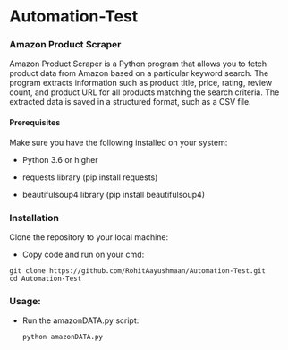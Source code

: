 # Automation-Test

### Amazon Product Scraper

Amazon Product Scraper is a Python program that allows you to fetch product data from Amazon based on a particular keyword search. The program extracts information such as product title, price, rating, review count, and product URL for all products matching the search criteria. The extracted data is saved in a structured format, such as a CSV file.

#### Prerequisites

Make sure you have the following installed on your system:

  - Python 3.6 or higher

  - requests library (pip install requests)

  - beautifulsoup4 library (pip install beautifulsoup4)

### Installation

Clone the repository to your local machine:
  - Copy code and run on your cmd: 
```
git clone https://github.com/RohitAayushmaan/Automation-Test.git
cd Automation-Test
```

### Usage:
  - Run the amazonDATA.py script:
    ```
    python amazonDATA.py
    ```
